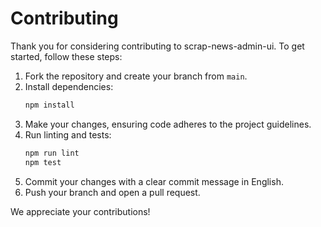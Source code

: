 # Contributing

Thank you for considering contributing to scrap-news-admin-ui. To get started, follow these steps:

1. Fork the repository and create your branch from `main`.
2. Install dependencies:
   ```bash
   npm install
   ```
3. Make your changes, ensuring code adheres to the project guidelines.
4. Run linting and tests:
   ```bash
   npm run lint
   npm test
   ```
5. Commit your changes with a clear commit message in English.
6. Push your branch and open a pull request.

We appreciate your contributions!
